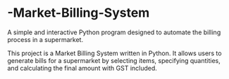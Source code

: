 # -Market-Billing-System
 A simple and interactive Python program designed to automate the billing process in a supermarket.

This project is a Market Billing System written in Python. It allows users to generate bills for a supermarket by selecting items, specifying quantities, and calculating the final amount with GST included.
















